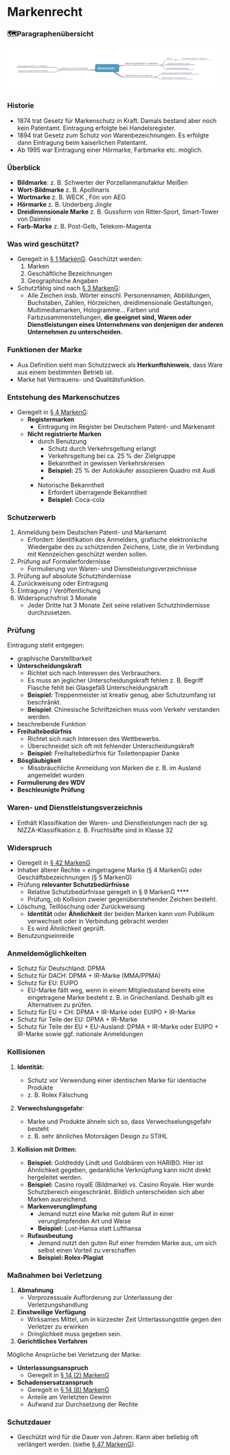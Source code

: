 # Markenrecht

### 🗺️Paragraphenübersicht

![Relevante Paragraphen \(Eigene Darstellung\)](../../.gitbook/assets/markenrecht.svg)

### Historie

* 1874 trat Gesetz für Markenschutz in Kraft. Damals bestand aber noch kein Patentamt. Eintragung erfolgte bei Handelsregister.
* 1894 trat Gesetz zum Schutz von Warenbezeichnungen. Es erfolgte dann Eintragung beim kaiserlichen Patentamt.
* Ab 1995 war Eintragung einer Hörmarke, Farbmarke etc. möglich. 

### Überblick

* **Bildmarke**: z. B. Schwerter der  Porzellanmanufaktur Meißen
* **Wort-Bildmarke** z. B. Apollinaris
* **Wortmarke** z. B. WECK , Fön von AEG
* **Hörmarke** z. B. Underberg Jingle
* **Dreidimensionale Marke** z. B. Gussform von Ritter-Sport, Smart-Tower von Daimler
* **Farb-Marke** z. B. Post-Gelb, Telekom-Magenta

### Was wird geschützt?

* Geregelt in [§ 1 MarkenG](https://www.gesetze-im-internet.de/markeng/__1.html). Geschützt werden:
  1. Marken
  2. Geschäftliche Bezeichnungen
  3. Geographische Angaben
* Schutzfähig sind nach [§ 3 MarkenG](https://www.gesetze-im-internet.de/markeng/__3.html):
  * Alle Zeichen insb. Wörter einschl. Personennamen, Abbildungen, Buchstaben, Zahlen, Hörzeichen, dreidimensionale Gestaltungen, Multimediamarken, Hologramme... Farben und Farbzusammenstellungen, **die geeignet sind, Waren oder Dienstleistungen eines Unternehmens von denjenigen der anderen Unternehmen zu unterscheiden.**

### **Funktionen der Marke**

* Aus Definition sieht man Schutzzweck als **Herkunftshinweis**, dass Ware aus einem bestimmten Betrieb ist.
* Marke hat Vertrauens- und Qualitätsfunktion.

### Entstehung des Markenschutzes

* Geregelt in [§ 4 MarkenG](https://www.gesetze-im-internet.de/markeng/__4.html):
  * **Registermarken**
    * Eintragung im Register bei Deutschem Patent- und Markenamt 
  * **Nicht registrierte Marken**
    * durch Benutzung
      * Schutz durch Verkehrsgeltung erlangt
      * Verkehrsgeltung bei ca. 25 % der Zielgruppe
      * Bekanntheit in gewissen Verkehrskreisen
      * **Beispiel:** 25 % der Autokäufer assoziieren Quadro mit Audi
      * 
    * Notorische Bekanntheit  
      * Erfordert überragende Bekanntheit 
      * **Beispiel:** Coca-cola

### Schutzerwerb

1. Anmeldung beim Deutschen Patent- und Markenamt 
   * Erfordert: Identifikation des Anmelders, grafische elektronische Wiedergabe des zu schützenden Zeichens, Liste, die in Verbindung mit Kennzeichen geschützt werden sollen.
2. Prüfung auf Formalerfordernisse
   * Formulierung von Waren- und Dienstleistungsverzeichnisse
3. Prüfung auf absolute Schutzhindernisse
4. Zurückweisung oder Eintragung
5. Eintragung / Veröffentlichung
6. Widerspruchsfrist 3 Monate
   * Jeder Dritte hat 3 Monate Zeit seine relativen Schutzhindernisse durchzusetzen.

### Prüfung

Eintragung steht entgegen:

* graphische Darstellbarkeit
* **Unterscheidungskraft** 
  * Richtet sich nach Interessen des Verbrauchers. 
  * Es muss an jeglicher Unterscheidungskraft fehlen z. B. Begriff Flasche fehlt bei Glasgefäß Unterscheidungskraft
  * **Beispiel:** Treppenmeister ist kreativ genug, aber Schutzumfang ist beschränkt.
  * **Beispiel**: Chinesische Schriftzeichen muss vom Verkehr verstanden werden. 
* beschreibende Funktion 
* **Freihaltebedürfnis**
  * Richtet sich nach Interessen des Wettbewerbs.
  * Überschneidet sich oft mit fehlender Unterscheidungskraft
  * **Beispiel:** Freihaltebedürfnis für Toilettenpapier Danke
* **Bösgläubigkeit**
  * Missbräuchliche Anmeldung von Marken die z. B. im Ausland angemeldet wurden
* **Formulierung des WDV**
* **Beschleunigte Prüfung**

### Waren- und Dienstleistungsverzeichnis

* Enthält Klassifikation der Waren- und Dienstleistungen nach der sg. NIZZA-Klassifikation z. B. Fruchtsäfte sind in Klasse 32

### Widerspruch

* Geregelt in [§ 42 MarkenG](https://www.gesetze-im-internet.de/markeng/__42.html)
* Inhaber älterer Rechte = eingetragene Marke \(§ 4 MarkenG\) oder Geschäftsbezeichnungen \(§ 5 MarkenG\) 
* Prüfung **relevanter Schutzbedürfnisse** 
  * Relative Schutzbedürfnisse geregelt in § 9 MarkenG ****
  * Prüfung, ob Kollision zweier gegenüberstehender Zeichen besteht.
* Löschung, Teillöschung oder Zurückweisung
  * **Identität** oder **Ähnlichkeit** der beiden Marken kann vom Publikum verwechselt oder in Verbindung gebracht werden
  * Es wird Ähnlichkeit geprüft.
* Benutzungseinreide

### Anmeldemöglichkeiten

* Schutz für Deutschland: DPMA
* Schutz für DACH: DPMA + IR-Marke \(MMA/PPMA\)
* Schutz für EU: EUIPO
  * EU-Marke fällt weg, wenn in einem Mitgliedsstand bereits eine eingetragene Marke besteht z. B. in Griechenland. Deshalb gilt es Alternativen zu prüfen.
* Schutz für EU + CH: DPMA + IR-Marke oder EUIPO + IR-Marke
* Schutz für Teile der EU: DPMA + IR-Marke
* Schutz für Teile der EU + EU-Ausland: DPMA + IR-Marke oder EUIPO + IR-Marke sowie ggf. nationale Anmeldungen

### Kollisionen

1. **Identität:** 
   * Schutz vor Verwendung einer identischen Marke für identische Produkte
   * z. B. Rolex Fälschung
2. **Verwechslungsgefahr**:
   * Marke und Produkte ähneln sich so, dass Verwechselungsgefahr besteht
   * z. B. sehr ähnliches Motorsägen Design zu STIHL
3. **Kollision mit Dritten:**

   * **Beispiel:** Goldteddy Lindt und Goldbären von HARIBO. Hier ist Ähnlichkeit gegeben, gedankliche Verknüpfung kann nicht direkt hergeleitet werden.
   * **Beispiel:** Casino royalE \(Bildmarke\) vs. Casino Royale. Hier wurde Schutzbereich eingeschränkt. Bildlich unterscheiden sich aber Marken ausreichend. 
   * **Markenverunglimpfung**
     * Jemand nutzt eine Marke mit gutem Ruf in einer verunglimpfenden Art und Weise
     * **Beispiel:** Lust-Hansa statt Lufthansa
   * **Rufausbeutung**
     * Jemand nutzt den guten Ruf einer fremden Marke aus, um sich selbst einen Vorteil zu verschaffen
     * **Beispiel: Rolex-Plagiat**

### Maßnahmen bei Verletzung

1. **Abmahnung**
   * Vorprozessuale Aufforderung zur Unterlassung der Verletzungshandlung
2. **Einstweilige Verfügung** 
   * Wirksames Mittel, um in kürzester Zeit Unterlassungstitle gegen den Verletzer zu erwirken
   * Dringlichkeit muss gegeben sein.
3. **Gerichtliches Verfahren**

Mögliche Ansprüche bei Verletzung der Marke: 

* **Unterlassungsanspruch**
  * Geregelt in  [§ 14 \(2\) MarkenG](https://www.gesetze-im-internet.de/markeng/__14.html)
* **Schadensersatzanspruch** 
  * Geregelt in [§ 14 \(6\) MarkenG](https://www.gesetze-im-internet.de/markeng/__14.html)
  * Anteile am Verletzten Gewinn
  * Aufwand zur Durchsetzung der Rechte

### Schutzdauer

* Geschützt wird für die Dauer von Jahren. Kann aber beliebig oft verlängert werden. \(siehe [§ 47 MarkenG](https://dejure.org/gesetze/MarkenG/47.html)\).

